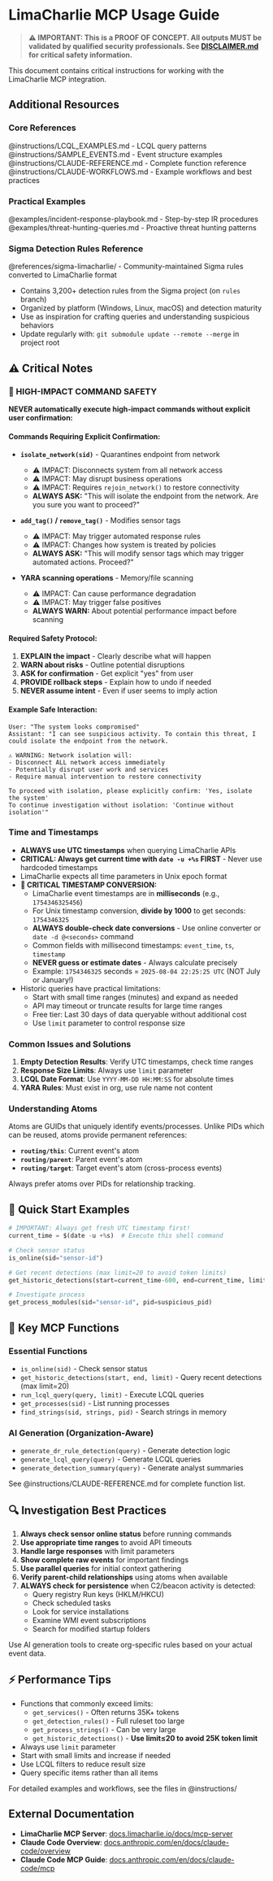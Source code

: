 # LimaCharlie MCP Usage Guide

> **⚠️ IMPORTANT: This is a PROOF OF CONCEPT. All outputs MUST be validated by qualified security professionals. See [DISCLAIMER.md](DISCLAIMER.md) for critical safety information.**

This document contains critical instructions for working with the LimaCharlie MCP integration.

## Additional Resources

### Core References
@instructions/LCQL_EXAMPLES.md - LCQL query patterns
@instructions/SAMPLE_EVENTS.md - Event structure examples  
@instructions/CLAUDE-REFERENCE.md - Complete function reference
@instructions/CLAUDE-WORKFLOWS.md - Example workflows and best practices

### Practical Examples
@examples/incident-response-playbook.md - Step-by-step IR procedures
@examples/threat-hunting-queries.md - Proactive threat hunting patterns

### Sigma Detection Rules Reference
@references/sigma-limacharlie/ - Community-maintained Sigma rules converted to LimaCharlie format
- Contains 3,200+ detection rules from the Sigma project (on `rules` branch)
- Organized by platform (Windows, Linux, macOS) and detection maturity
- Use as inspiration for crafting queries and understanding suspicious behaviors
- Update regularly with: `git submodule update --remote --merge` in project root

## ⚠️ Critical Notes

### 🛑 HIGH-IMPACT COMMAND SAFETY

**NEVER automatically execute high-impact commands without explicit user confirmation:**

#### Commands Requiring Explicit Confirmation:
- **`isolate_network(sid)`** - Quarantines endpoint from network
  - ⚠️ IMPACT: Disconnects system from all network access
  - ⚠️ IMPACT: May disrupt business operations
  - ⚠️ IMPACT: Requires `rejoin_network()` to restore connectivity
  - **ALWAYS ASK:** "This will isolate the endpoint from the network. Are you sure you want to proceed?"

- **`add_tag()` / `remove_tag()`** - Modifies sensor tags
  - ⚠️ IMPACT: May trigger automated response rules
  - ⚠️ IMPACT: Changes how system is treated by policies
  - **ALWAYS ASK:** "This will modify sensor tags which may trigger automated actions. Proceed?"

- **YARA scanning operations** - Memory/file scanning
  - ⚠️ IMPACT: Can cause performance degradation
  - ⚠️ IMPACT: May trigger false positives
  - **ALWAYS WARN:** About potential performance impact before scanning

#### Required Safety Protocol:
1. **EXPLAIN the impact** - Clearly describe what will happen
2. **WARN about risks** - Outline potential disruptions
3. **ASK for confirmation** - Get explicit "yes" from user
4. **PROVIDE rollback steps** - Explain how to undo if needed
5. **NEVER assume intent** - Even if user seems to imply action

#### Example Safe Interaction:
```
User: "The system looks compromised"
Assistant: "I can see suspicious activity. To contain this threat, I could isolate the endpoint from the network. 

⚠️ WARNING: Network isolation will:
- Disconnect ALL network access immediately
- Potentially disrupt user work and services
- Require manual intervention to restore connectivity

To proceed with isolation, please explicitly confirm: 'Yes, isolate the system'
To continue investigation without isolation: 'Continue without isolation'"
```

### Time and Timestamps

- **ALWAYS use UTC timestamps** when querying LimaCharlie APIs
- **CRITICAL: Always get current time with `date -u +%s` FIRST** - Never use hardcoded timestamps
- LimaCharlie expects all time parameters in Unix epoch format
- **🚨 CRITICAL TIMESTAMP CONVERSION:**
  - LimaCharlie event timestamps are in **milliseconds** (e.g., `1754346325456`)
  - For Unix timestamp conversion, **divide by 1000** to get seconds: `1754346325`
  - **ALWAYS double-check date conversions** - Use online converter or `date -d @<seconds>` command
  - Common fields with millisecond timestamps: `event_time`, `ts`, `timestamp`
  - **NEVER guess or estimate dates** - Always calculate precisely
  - Example: `1754346325` seconds = `2025-08-04 22:25:25 UTC` (NOT July or January!)
- Historic queries have practical limitations:
  - Start with small time ranges (minutes) and expand as needed
  - API may timeout or truncate results for large time ranges
  - Free tier: Last 30 days of data queryable without additional cost
  - Use `limit` parameter to control response size

### Common Issues and Solutions

1. **Empty Detection Results**: Verify UTC timestamps, check time ranges
2. **Response Size Limits**: Always use `limit` parameter
3. **LCQL Date Format**: Use `YYYY-MM-DD HH:MM:SS` for absolute times
4. **YARA Rules**: Must exist in org, use rule name not content

### Understanding Atoms

Atoms are GUIDs that uniquely identify events/processes. Unlike PIDs which can be reused, atoms provide permanent references:
- **`routing/this`**: Current event's atom
- **`routing/parent`**: Parent event's atom  
- **`routing/target`**: Target event's atom (cross-process events)

Always prefer atoms over PIDs for relationship tracking.

## 🚀 Quick Start Examples

```python
# IMPORTANT: Always get fresh UTC timestamp first!
current_time = $(date -u +%s)  # Execute this shell command

# Check sensor status
is_online(sid="sensor-id")

# Get recent detections (max limit=20 to avoid token limits)
get_historic_detections(start=current_time-600, end=current_time, limit=20)

# Investigate process
get_process_modules(sid="sensor-id", pid=suspicious_pid)
```

## 🔧 Key MCP Functions

### Essential Functions
<!-- These are the most commonly used functions for daily operations -->
- `is_online(sid)` - Check sensor status
- `get_historic_detections(start, end, limit)` - Query recent detections (max limit=20)
- `run_lcql_query(query, limit)` - Execute LCQL queries
- `get_processes(sid)` - List running processes
- `find_strings(sid, strings, pid)` - Search strings in memory

### AI Generation (Organization-Aware)
<!-- These functions use AI to generate org-specific rules based on your actual data -->
- `generate_dr_rule_detection(query)` - Generate detection logic
- `generate_lcql_query(query)` - Generate LCQL queries
- `generate_detection_summary(query)` - Generate analyst summaries

See @instructions/CLAUDE-REFERENCE.md for complete function list.

## 🔍 Investigation Best Practices

<!-- Follow these patterns for effective investigations -->

1. **Always check sensor online status** before running commands
2. **Use appropriate time ranges** to avoid API timeouts
3. **Handle large responses** with limit parameters
4. **Show complete raw events** for important findings
5. **Use parallel queries** for initial context gathering
6. **Verify parent-child relationships** using atoms when available
7. **ALWAYS check for persistence** when C2/beacon activity is detected:
   - Query registry Run keys (HKLM/HKCU)
   - Check scheduled tasks
   - Look for service installations
   - Examine WMI event subscriptions
   - Search for modified startup folders

Use AI generation tools to create org-specific rules based on your actual event data.

## ⚡ Performance Tips

<!-- Optimize your queries to avoid timeouts and large responses -->

- Functions that commonly exceed limits: 
  - `get_services()` - Often returns 35K+ tokens
  - `get_detection_rules()` - Full ruleset too large
  - `get_process_strings()` - Can be very large
  - `get_historic_detections()` - **Use limit≤20 to avoid 25K token limit**
- Always use `limit` parameter
- Start with small limits and increase if needed
- Use LCQL filters to reduce result size
- Query specific items rather than all items

For detailed examples and workflows, see the files in @instructions/

## External Documentation

- **LimaCharlie MCP Server**: [docs.limacharlie.io/docs/mcp-server](https://docs.limacharlie.io/docs/mcp-server)
- **Claude Code Overview**: [docs.anthropic.com/en/docs/claude-code/overview](https://docs.anthropic.com/en/docs/claude-code/overview)
- **Claude Code MCP Guide**: [docs.anthropic.com/en/docs/claude-code/mcp](https://docs.anthropic.com/en/docs/claude-code/mcp)